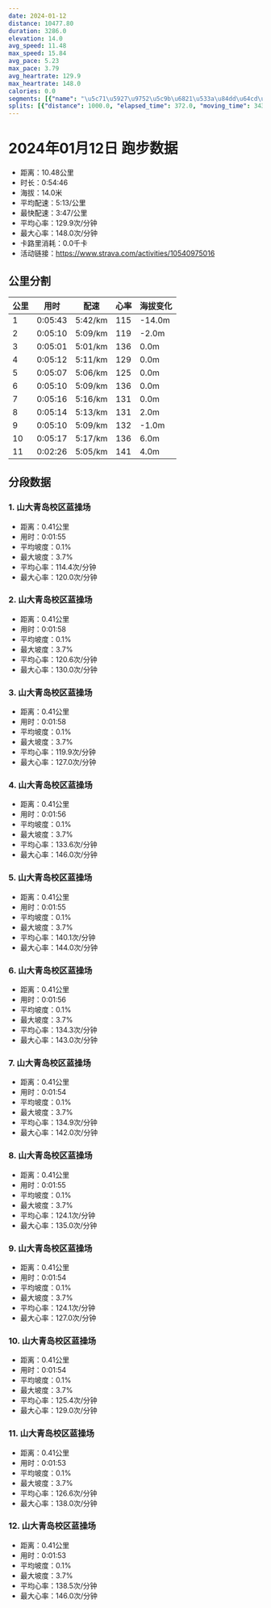 ```yaml
---
date: 2024-01-12
distance: 10477.80
duration: 3286.0
elevation: 14.0
avg_speed: 11.48
max_speed: 15.84
avg_pace: 5.23
max_pace: 3.79
avg_heartrate: 129.9
max_heartrate: 148.0
calories: 0.0
segments: [{"name": "\u5c71\u5927\u9752\u5c9b\u6821\u533a\u84dd\u64cd\u573a", "distance": 408.3, "elapsed_time": 115.0, "moving_time": 115.0, "average_heartrate": 114.4, "max_heartrate": 120.0, "average_grade": 0.1, "maximum_grade": 3.7, "elevation_difference": 0.7999999999999998}, {"name": "\u5c71\u5927\u9752\u5c9b\u6821\u533a\u84dd\u64cd\u573a", "distance": 408.3, "elapsed_time": 118.0, "moving_time": 118.0, "average_heartrate": 120.6, "max_heartrate": 130.0, "average_grade": 0.1, "maximum_grade": 3.7, "elevation_difference": 0.7999999999999998}, {"name": "\u5c71\u5927\u9752\u5c9b\u6821\u533a\u84dd\u64cd\u573a", "distance": 408.3, "elapsed_time": 118.0, "moving_time": 118.0, "average_heartrate": 119.9, "max_heartrate": 127.0, "average_grade": 0.1, "maximum_grade": 3.7, "elevation_difference": 0.7999999999999998}, {"name": "\u5c71\u5927\u9752\u5c9b\u6821\u533a\u84dd\u64cd\u573a", "distance": 408.3, "elapsed_time": 116.0, "moving_time": 116.0, "average_heartrate": 133.6, "max_heartrate": 146.0, "average_grade": 0.1, "maximum_grade": 3.7, "elevation_difference": 0.7999999999999998}, {"name": "\u5c71\u5927\u9752\u5c9b\u6821\u533a\u84dd\u64cd\u573a", "distance": 408.3, "elapsed_time": 115.0, "moving_time": 115.0, "average_heartrate": 140.1, "max_heartrate": 144.0, "average_grade": 0.1, "maximum_grade": 3.7, "elevation_difference": 0.7999999999999998}, {"name": "\u5c71\u5927\u9752\u5c9b\u6821\u533a\u84dd\u64cd\u573a", "distance": 408.3, "elapsed_time": 116.0, "moving_time": 116.0, "average_heartrate": 134.3, "max_heartrate": 143.0, "average_grade": 0.1, "maximum_grade": 3.7, "elevation_difference": 0.7999999999999998}, {"name": "\u5c71\u5927\u9752\u5c9b\u6821\u533a\u84dd\u64cd\u573a", "distance": 408.3, "elapsed_time": 114.0, "moving_time": 114.0, "average_heartrate": 134.9, "max_heartrate": 142.0, "average_grade": 0.1, "maximum_grade": 3.7, "elevation_difference": 0.7999999999999998}, {"name": "\u5c71\u5927\u9752\u5c9b\u6821\u533a\u84dd\u64cd\u573a", "distance": 408.3, "elapsed_time": 115.0, "moving_time": 115.0, "average_heartrate": 124.1, "max_heartrate": 135.0, "average_grade": 0.1, "maximum_grade": 3.7, "elevation_difference": 0.7999999999999998}, {"name": "\u5c71\u5927\u9752\u5c9b\u6821\u533a\u84dd\u64cd\u573a", "distance": 408.3, "elapsed_time": 114.0, "moving_time": 114.0, "average_heartrate": 124.1, "max_heartrate": 127.0, "average_grade": 0.1, "maximum_grade": 3.7, "elevation_difference": 0.7999999999999998}, {"name": "\u5c71\u5927\u9752\u5c9b\u6821\u533a\u84dd\u64cd\u573a", "distance": 408.3, "elapsed_time": 114.0, "moving_time": 114.0, "average_heartrate": 125.4, "max_heartrate": 129.0, "average_grade": 0.1, "maximum_grade": 3.7, "elevation_difference": 0.7999999999999998}, {"name": "\u5c71\u5927\u9752\u5c9b\u6821\u533a\u84dd\u64cd\u573a", "distance": 408.3, "elapsed_time": 113.0, "moving_time": 113.0, "average_heartrate": 126.6, "max_heartrate": 138.0, "average_grade": 0.1, "maximum_grade": 3.7, "elevation_difference": 0.7999999999999998}, {"name": "\u5c71\u5927\u9752\u5c9b\u6821\u533a\u84dd\u64cd\u573a", "distance": 408.3, "elapsed_time": 113.0, "moving_time": 113.0, "average_heartrate": 138.5, "max_heartrate": 146.0, "average_grade": 0.1, "maximum_grade": 3.7, "elevation_difference": 0.7999999999999998}]
splits: [{"distance": 1000.0, "elapsed_time": 372.0, "moving_time": 343.0, "average_speed": 2.92, "pace": 5.707773972602739, "average_heartrate": 115.58702064896755, "elevation_difference": -14.0, "split_number": 1}, {"distance": 1000.0, "elapsed_time": 310.0, "moving_time": 310.0, "average_speed": 3.23, "pace": 5.159969040247677, "average_heartrate": 119.30967741935484, "elevation_difference": -2.0, "split_number": 2}, {"distance": 1000.0, "elapsed_time": 301.0, "moving_time": 301.0, "average_speed": 3.32, "pace": 5.020090361445783, "average_heartrate": 136.70099667774087, "elevation_difference": 0.0, "split_number": 3}, {"distance": 1000.0, "elapsed_time": 312.0, "moving_time": 312.0, "average_speed": 3.21, "pace": 5.192118380062305, "average_heartrate": 129.33653846153845, "elevation_difference": 0.0, "split_number": 4}, {"distance": 1002.0, "elapsed_time": 307.0, "moving_time": 307.0, "average_speed": 3.26, "pace": 5.112484662576687, "average_heartrate": 125.48208469055375, "elevation_difference": 0.0, "split_number": 5}, {"distance": 1001.0, "elapsed_time": 310.0, "moving_time": 310.0, "average_speed": 3.23, "pace": 5.159969040247677, "average_heartrate": 136.3896103896104, "elevation_difference": 0.0, "split_number": 6}, {"distance": 997.0, "elapsed_time": 316.0, "moving_time": 316.0, "average_speed": 3.16, "pace": 5.274272151898733, "average_heartrate": 131.9240506329114, "elevation_difference": 0.0, "split_number": 7}, {"distance": 1001.0, "elapsed_time": 314.0, "moving_time": 314.0, "average_speed": 3.19, "pace": 5.224670846394984, "average_heartrate": 131.71656050955414, "elevation_difference": 2.0, "split_number": 8}, {"distance": 1000.0, "elapsed_time": 310.0, "moving_time": 310.0, "average_speed": 3.23, "pace": 5.159969040247677, "average_heartrate": 132.79354838709676, "elevation_difference": -1.0, "split_number": 9}, {"distance": 999.5, "elapsed_time": 317.0, "moving_time": 317.0, "average_speed": 3.15, "pace": 5.291015873015873, "average_heartrate": 136.14511041009465, "elevation_difference": 6.0, "split_number": 10}, {"distance": 477.3, "elapsed_time": 146.0, "moving_time": 146.0, "average_speed": 3.27, "pace": 5.096850152905199, "average_heartrate": 141.51724137931035, "elevation_difference": 4.0, "split_number": 11}]
---
```


# 2024年01月12日 跑步数据

- 距离：10.48公里
- 时长：0:54:46
- 海拔：14.0米
- 平均配速：5:13/公里
- 最快配速：3:47/公里
- 平均心率：129.9次/分钟
- 最大心率：148.0次/分钟
- 卡路里消耗：0.0千卡
- 活动链接：https://www.strava.com/activities/10540975016

## 公里分割

| 公里 | 用时 | 配速 | 心率 | 海拔变化 |
|------|------|------|------|------|
| 1 | 0:05:43 | 5:42/km | 115 | -14.0m |
| 2 | 0:05:10 | 5:09/km | 119 | -2.0m |
| 3 | 0:05:01 | 5:01/km | 136 | 0.0m |
| 4 | 0:05:12 | 5:11/km | 129 | 0.0m |
| 5 | 0:05:07 | 5:06/km | 125 | 0.0m |
| 6 | 0:05:10 | 5:09/km | 136 | 0.0m |
| 7 | 0:05:16 | 5:16/km | 131 | 0.0m |
| 8 | 0:05:14 | 5:13/km | 131 | 2.0m |
| 9 | 0:05:10 | 5:09/km | 132 | -1.0m |
| 10 | 0:05:17 | 5:17/km | 136 | 6.0m |
| 11 | 0:02:26 | 5:05/km | 141 | 4.0m |


## 分段数据

### 1. 山大青岛校区蓝操场

- 距离：0.41公里
- 用时：0:01:55
- 平均坡度：0.1%
- 最大坡度：3.7%
- 平均心率：114.4次/分钟
- 最大心率：120.0次/分钟

### 2. 山大青岛校区蓝操场

- 距离：0.41公里
- 用时：0:01:58
- 平均坡度：0.1%
- 最大坡度：3.7%
- 平均心率：120.6次/分钟
- 最大心率：130.0次/分钟

### 3. 山大青岛校区蓝操场

- 距离：0.41公里
- 用时：0:01:58
- 平均坡度：0.1%
- 最大坡度：3.7%
- 平均心率：119.9次/分钟
- 最大心率：127.0次/分钟

### 4. 山大青岛校区蓝操场

- 距离：0.41公里
- 用时：0:01:56
- 平均坡度：0.1%
- 最大坡度：3.7%
- 平均心率：133.6次/分钟
- 最大心率：146.0次/分钟

### 5. 山大青岛校区蓝操场

- 距离：0.41公里
- 用时：0:01:55
- 平均坡度：0.1%
- 最大坡度：3.7%
- 平均心率：140.1次/分钟
- 最大心率：144.0次/分钟

### 6. 山大青岛校区蓝操场

- 距离：0.41公里
- 用时：0:01:56
- 平均坡度：0.1%
- 最大坡度：3.7%
- 平均心率：134.3次/分钟
- 最大心率：143.0次/分钟

### 7. 山大青岛校区蓝操场

- 距离：0.41公里
- 用时：0:01:54
- 平均坡度：0.1%
- 最大坡度：3.7%
- 平均心率：134.9次/分钟
- 最大心率：142.0次/分钟

### 8. 山大青岛校区蓝操场

- 距离：0.41公里
- 用时：0:01:55
- 平均坡度：0.1%
- 最大坡度：3.7%
- 平均心率：124.1次/分钟
- 最大心率：135.0次/分钟

### 9. 山大青岛校区蓝操场

- 距离：0.41公里
- 用时：0:01:54
- 平均坡度：0.1%
- 最大坡度：3.7%
- 平均心率：124.1次/分钟
- 最大心率：127.0次/分钟

### 10. 山大青岛校区蓝操场

- 距离：0.41公里
- 用时：0:01:54
- 平均坡度：0.1%
- 最大坡度：3.7%
- 平均心率：125.4次/分钟
- 最大心率：129.0次/分钟

### 11. 山大青岛校区蓝操场

- 距离：0.41公里
- 用时：0:01:53
- 平均坡度：0.1%
- 最大坡度：3.7%
- 平均心率：126.6次/分钟
- 最大心率：138.0次/分钟

### 12. 山大青岛校区蓝操场

- 距离：0.41公里
- 用时：0:01:53
- 平均坡度：0.1%
- 最大坡度：3.7%
- 平均心率：138.5次/分钟
- 最大心率：146.0次/分钟

